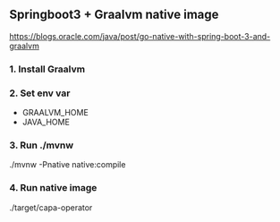## Springboot3 + Graalvm native image

https://blogs.oracle.com/java/post/go-native-with-spring-boot-3-and-graalvm

### 1. Install Graalvm

### 2. Set env var

+ GRAALVM_HOME
+ JAVA_HOME

### 3. Run ./mvnw

./mvnw -Pnative native:compile

### 4. Run native image

./target/capa-operator
